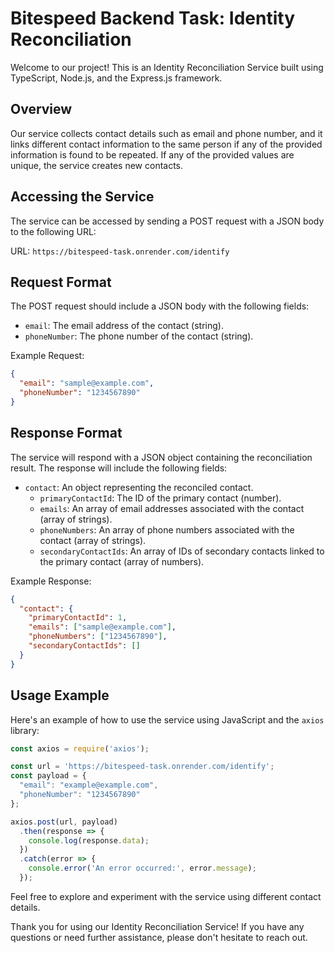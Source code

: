 # Bitespeed Backend Task: Identity Reconciliation

Welcome to our project! This is an Identity Reconciliation Service built using TypeScript, Node.js, and the Express.js framework.

## Overview

Our service collects contact details such as email and phone number, and it links different contact information to the same person if any of the provided information is found to be repeated. If any of the provided values are unique, the service creates new contacts.

## Accessing the Service

The service can be accessed by sending a POST request with a JSON body to the following URL:

URL: `https://bitespeed-task.onrender.com/identify`

## Request Format

The POST request should include a JSON body with the following fields:

- `email`: The email address of the contact (string).
- `phoneNumber`: The phone number of the contact (string).

Example Request:
```json
{
  "email": "sample@example.com",
  "phoneNumber": "1234567890"
}
```

## Response Format

The service will respond with a JSON object containing the reconciliation result. The response will include the following fields:

- `contact`: An object representing the reconciled contact.
  - `primaryContactId`: The ID of the primary contact (number).
  - `emails`: An array of email addresses associated with the contact (array of strings).
  - `phoneNumbers`: An array of phone numbers associated with the contact (array of strings).
  - `secondaryContactIds`: An array of IDs of secondary contacts linked to the primary contact (array of numbers).

Example Response:
```json
{
  "contact": {
    "primaryContactId": 1,
    "emails": ["sample@example.com"],
    "phoneNumbers": ["1234567890"],
    "secondaryContactIds": []
  }
}
```

## Usage Example

Here's an example of how to use the service using JavaScript and the `axios` library:

```javascript
const axios = require('axios');

const url = 'https://bitespeed-task.onrender.com/identify';
const payload = {
  "email": "example@example.com",
  "phoneNumber": "1234567890"
};

axios.post(url, payload)
  .then(response => {
    console.log(response.data);
  })
  .catch(error => {
    console.error('An error occurred:', error.message);
  });
```

Feel free to explore and experiment with the service using different contact details.

Thank you for using our Identity Reconciliation Service! If you have any questions or need further assistance, please don't hesitate to reach out.